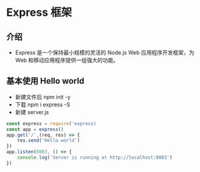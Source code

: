 # Express 框架

## 介绍
- Express 是一个保持最小规模的灵活的 Node.js Web 应用程序开发框架，为 Web 和移动应用程序提供一组强大的功能。

## 基本使用 Hello world
- 新建文件后 npm init -y
- 下载 npm i express -S
- 新建 server.js
```js
const express = require('express)
const app = express() 
app.get('/',(req, res) => {
    res.send('Hello world')
})
app.listen(8083, () => {
    console.log('Server is running at http://localhost:8083')
})

```